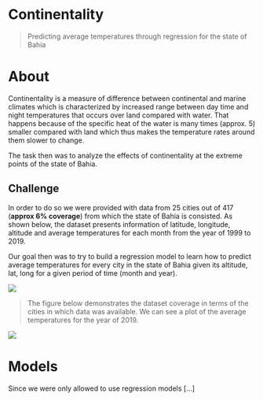 # Continentality
> Predicting average temperatures through regression for the state of Bahia

# About
Continentality is a measure of difference between continental and marine climates which is characterized by increased range between day time and night temperatures that occurs over land compared with water. That happens because of the
specific heat of the water is many times (approx. 5) smaller compared with land which thus makes the temperature rates around them slower to change.   

The task then was to analyze the effects of continentality at the extreme points of the state of Bahia.

## Challenge
In order to do so we were provided with data from 25 cities out of 417 (**approx 6% coverage**) from which the state of Bahia is consisted. As shown below, the dataset presents information of latitude, longitude, altitude and average 
temperatures for each month from the year of 1999 to 2019. 

Our goal then was to try to build a regression model to learn how to predict average temperatures for every city in the state of Bahia given its altitude, lat, long for a given period of time (month and year). 

<p align="">
  <img src="https://i.imgur.com/I0p6V4c.png">
</p>

> The figure below demonstrates the dataset coverage in terms of the cities in which data was available. We can see a plot of the average temperatures for the year of 2019.
<p align="">
  <img src="https://i.imgur.com/V1iEYtB.png">
</p>

# Models
Since we were only allowed to use regression models [...]
